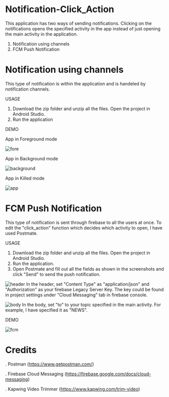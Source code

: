 # Notification-Click_Action

This application has two ways of sending notifications. Clicking on the notifications opens the specified activity in the app instead of just opening the main activity in the application. 

1. Notification using channels
2. FCM Push Notification

# Notification using channels
This type of notification is within the application and is handeled by notification channels.

USAGE
1. Download the zip folder and unzip all the files. Open the project in Android Studio.
2. Run the application

DEMO

App in Foreground mode

![fore](https://user-images.githubusercontent.com/24483619/59982426-0b2c6480-95c7-11e9-91c0-2e42ef7b433c.gif)

App in Background mode

![background](https://user-images.githubusercontent.com/24483619/59982271-56914380-95c4-11e9-9e9f-ec53cccfd8f8.gif)

App in Killed mode

![app](https://user-images.githubusercontent.com/24483619/59982388-63169b80-95c6-11e9-9ae6-806ffaff93b4.gif)

# FCM Push Notification

This type of notification is sent through firebase to all the users at once. To edit the "click_action" function which decides which activity to open, I have used Postmate.

USAGE
1. Download the zip folder and unzip all the files. Open the project in Android Studio.
2. Run the application.
3. Open Postmate and fill out all the fields as shown in the screenshots and click "Send" to send the push notification.

![header](https://user-images.githubusercontent.com/24483619/59982520-804c6980-95c8-11e9-922f-eb85bfa16390.png)
In the header, set "Content Type" as "application/json" and "Authorization" as your firebase Legacy Server Key. The key could be found in project settings under "Cloud Messaging" tab in firebase console.

![body](https://user-images.githubusercontent.com/24483619/59982496-3f545500-95c8-11e9-862d-f8e102dc98b4.png)
In the body, set "to" to your topic specified in the main activity. For example, I have specified it as "NEWS".

DEMO

![fcm](https://user-images.githubusercontent.com/24483619/59982638-5dbb5000-95ca-11e9-9621-4ab62d202dfd.gif)

# Credits
. Postman (https://www.getpostman.com/)

. Firebase Cloud Messaging (https://firebase.google.com/docs/cloud-messaging)

. Kapwing Video Trimmer (https://www.kapwing.com/trim-video)
